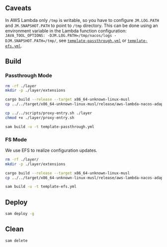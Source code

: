 ## Caveats

In AWS Lambda only `/tmp` is writable, so you have to configure `JM.LOG.PATH` and `JM.SNAPSHOT.PATH` to point to `/tmp` directory. This can be done using an environment variable in the Lambda function configuration: `JAVA_TOOL_OPTIONS: -DJM.LOG.PATH=/tmp/nacos/logs -DJM.SNAPSHOT.PATH=/tmp/`, see [`template-passthrough.yml`](./template-passthrough.yml) or [`template-efs.yml`](./template-efs.yml).

## Build

### Passthrough Mode

```sh
rm -rf ./layer
mkdir -p ./layer/extensions

cargo build --release --target x86_64-unknown-linux-musl
cp ../../target/x86_64-unknown-linux-musl/release/aws-lambda-nacos-adapter ./layer/extensions/

cp ../../scripts/proxy-entry.sh ./layer
chmod +x ./layer/proxy-entry.sh

sam build -u -t template-passthrough.yml
```

### FS Mode

We use EFS to realize configuration updates.

```sh
rm -rf ./layer/
mkdir -p ./layer/extensions

cargo build --release --target x86_64-unknown-linux-musl
cp ../../target/x86_64-unknown-linux-musl/release/aws-lambda-nacos-adapter ./layer/extensions/

sam build -u -t template-efs.yml
```

## Deploy

```sh
sam deploy -g
```

## Clean

```sh
sam delete
```
